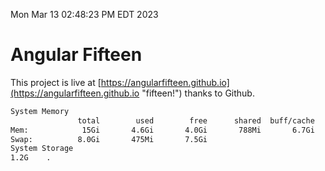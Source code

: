 Mon Mar 13 02:48:23 PM EDT 2023

# Angular Fifteen


This project is live at [https://angularfifteen.github.io](https://angularfifteen.github.io "fifteen!") thanks to Github.

```bash
System Memory
               total        used        free      shared  buff/cache   available
Mem:            15Gi       4.6Gi       4.0Gi       788Mi       6.7Gi       9.6Gi
Swap:          8.0Gi       475Mi       7.5Gi
System Storage
1.2G	.
```
```bash
